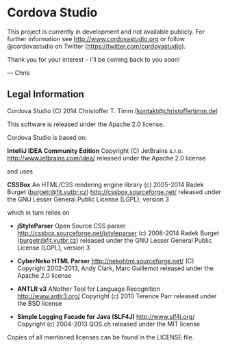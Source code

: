 Cordova Studio
==============

This project is currently in development and not available publicly. 
For further information see http://www.cordovastudio.org or follow @cordovastudio on Twitter (https://twitter.com/cordovastudio).

Thank you for your interest – I'll be coming back to you soon!

— Chris


Legal Information
-----------------
Cordova Studio
(C) 2014 Christoffer T. Timm (kontakt@christoffertimm.de)

This software is released under the Apache 2.0 license.

Cordova Studio is based on:

**IntelliJ IDEA Community Edition**
Copyright (C) JetBrains s.r.o.
<http://www.jetbrains.com/idea/>
released under the Apache 2.0 license

and uses 

**CSSBox**
An HTML/CSS rendering engine library
(c) 2005-2014 Radek Burget (burgetr@fit.vutbr.cz)
<http://cssbox.sourceforge.net/>
released under the GNU Lesser General Public License (LGPL), version 3

which in turn relies on

* **jStyleParser** 
  Open Source CSS parser 
  <http://cssbox.sourceforge.net/jstyleparser>
  (c) 2008-2014 Radek Burget (burgetr@fit.vutbr.cz)
  released under the GNU Lesser General Public License (LGPL), version 3

* **CyberNeko HTML Parser**
  <http://nekohtml.sourceforge.net/>
  (C) Copyright 2002-2013, Andy Clark, Marc Guillemot
  released under the Apache 2.0 license

* **ANTLR v3**
  ANother Tool for Language Recognition
  <http://www.antlr3.org/>
  Copyright (c) 2010 Terence Parr
  released under the BSD license

* **Simple Logging Facade for Java (SLF4J)**
  <http://www.slf4j.org/>
  Copyright (c) 2004-2013 QOS.ch
  released under the MIT license

Copies of all mentioned licenses can be found in the LICENSE file.

